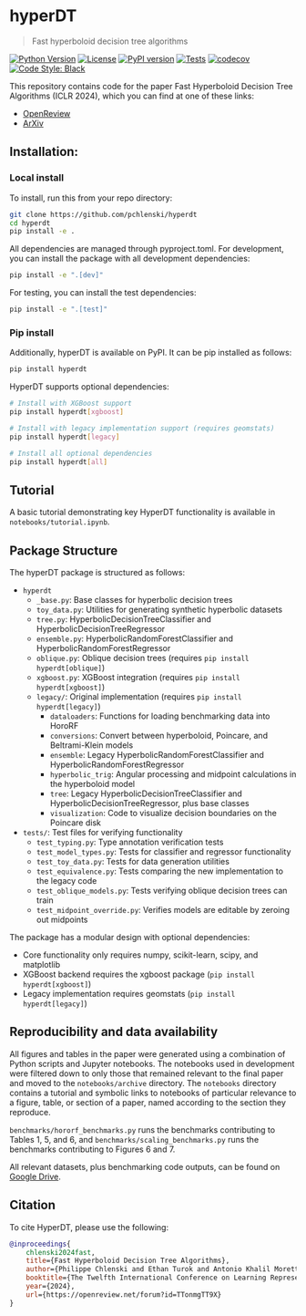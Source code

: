 # hyperDT
> Fast hyperboloid decision tree algorithms

[![Python Version](https://img.shields.io/badge/python-3.8%2B-blue.svg)](https://www.python.org/downloads/)
[![License](https://img.shields.io/github/license/pchlenski/hyperdt)](https://github.com/pchlenski/hyperdt/blob/main/LICENSE)
[![PyPI version](https://badge.fury.io/py/hyperdt.svg)](https://badge.fury.io/py/hyperdt)
[![Tests](https://github.com/pchlenski/hyperdt/actions/workflows/tests.yml/badge.svg)](https://github.com/pchlenski/hyperdt/actions/workflows/tests.yml)
[![codecov](https://codecov.io/gh/pchlenski/hyperdt/branch/main/graph/badge.svg)](https://codecov.io/gh/pchlenski/hyperdt)
[![Code Style: Black](https://img.shields.io/badge/code%20style-black-000000.svg)](https://github.com/psf/black)

This repository contains code for the paper Fast Hyperboloid Decision Tree Algorithms (ICLR 2024), which you can find
at one of these links:
* [OpenReview](https://openreview.net/forum?id=TTonmgTT9X)
* [ArXiv](https://arxiv.org/abs/2310.13841)

## Installation:
### Local install
To install, run this from your repo directory:
```bash
git clone https://github.com/pchlenski/hyperdt
cd hyperdt
pip install -e .
```

All dependencies are managed through pyproject.toml. For development, you can install the package with all development dependencies:

```bash
pip install -e ".[dev]"
```

For testing, you can install the test dependencies:

```bash
pip install -e ".[test]"
```

### Pip install
Additionally, hyperDT is available on PyPI. It can be pip installed as follows:

```bash
pip install hyperdt
```

HyperDT supports optional dependencies:

```bash
# Install with XGBoost support
pip install hyperdt[xgboost]

# Install with legacy implementation support (requires geomstats)
pip install hyperdt[legacy]

# Install all optional dependencies
pip install hyperdt[all]
```

## Tutorial
A basic tutorial demonstrating key HyperDT functionality is available in `notebooks/tutorial.ipynb`.

## Package Structure

The hyperDT package is structured as follows:

- `hyperdt`
  - `_base.py`: Base classes for hyperbolic decision trees
  - `toy_data.py`: Utilities for generating synthetic hyperbolic datasets
  - `tree.py`: HyperbolicDecisionTreeClassifier and HyperbolicDecisionTreeRegressor 
  - `ensemble.py`: HyperbolicRandomForestClassifier and HyperbolicRandomForestRegressor
  - `oblique.py`: Oblique decision trees (requires `pip install hyperdt[oblique]`)
  - `xgboost.py`: XGBoost integration (requires `pip install hyperdt[xgboost]`)
  - `legacy/`: Original implementation (requires `pip install hyperdt[legacy]`)
    - `dataloaders`: Functions for loading benchmarking data into HoroRF
    - `conversions`: Convert between hyperboloid, Poincare, and Beltrami-Klein models
    - `ensemble`: Legacy HyperbolicRandomForestClassifier and HyperbolicRandomForestRegressor
    - `hyperbolic_trig`: Angular processing and midpoint calculations in the hyperboloid model
    - `tree`: Legacy HyperbolicDecisionTreeClassifier and HyperbolicDecisionTreeRegressor, plus base classes
    - `visualization`: Code to visualize decision boundaries on the Poincare disk
- `tests/`: Test files for verifying functionality
  - `test_typing.py`: Type annotation verification tests
  - `test_model_types.py`: Tests for classifier and regressor functionality
  - `test_toy_data.py`: Tests for data generation utilities
  - `test_equivalence.py`: Tests comparing the new implementation to the legacy code
  - `test_oblique_models.py`: Tests verifying oblique decision trees can train
  - `test_midpoint_override.py`: Verifies models are editable by zeroing out midpoints

The package has a modular design with optional dependencies:
- Core functionality only requires numpy, scikit-learn, scipy, and matplotlib
- XGBoost backend requires the xgboost package (`pip install hyperdt[xgboost]`)
- Legacy implementation requires geomstats (`pip install hyperdt[legacy]`)

## Reproducibility and data availability
All figures and tables in the paper were generated using a combination of Python scripts and Jupyter notebooks. The notebooks used in development were filtered down to only those that remained relevant to the final paper and moved to the `notebooks/archive` directory. The `notebooks` directory contains a tutorial and symbolic links to notebooks of particular relevance to a figure, table, or section of a paper, named according to the section they reproduce.

`benchmarks/hororf_benchmarks.py` runs the benchmarks contributing to Tables 1, 5, and 6, and `benchmarks/scaling_benchmarks.py` runs the benchmarks contributing to Figures 6 and 7.

All relevant datasets, plus benchmarking code outputs, can be found on [Google Drive](https://drive.google.com/drive/folders/11ORbG_5N1RM54ODzx2pk28CG2SbzPIRy?usp=sharing).

## Citation
To cite HyperDT, please use the following:

```bibtex
@inproceedings{
    chlenski2024fast,
    title={Fast Hyperboloid Decision Tree Algorithms},
    author={Philippe Chlenski and Ethan Turok and Antonio Khalil Moretti and Itsik Pe'er},
    booktitle={The Twelfth International Conference on Learning Representations},
    year={2024},
    url={https://openreview.net/forum?id=TTonmgTT9X}
}
```
